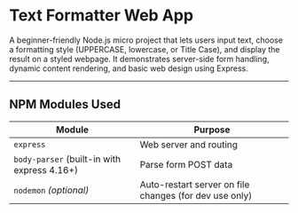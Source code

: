 # Text Formatter Web App 

A beginner-friendly Node.js micro project that lets users input text, choose a formatting style (UPPERCASE, lowercase, or Title Case), and display the result on a styled webpage. It demonstrates server-side form handling, dynamic content rendering, and basic web design using Express.

---

##  NPM Modules Used

| Module       | Purpose                                        |
|--------------|------------------------------------------------|
| `express`    | Web server and routing                         |
| `body-parser` (built-in with express 4.16+) | Parse form POST data               |
| `nodemon` *(optional)* | Auto-restart server on file changes (for dev use only) |


